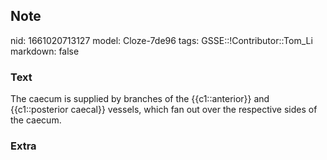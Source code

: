 ## Note
nid: 1661020713127
model: Cloze-7de96
tags: GSSE::!Contributor::Tom_Li
markdown: false

### Text
<div>
  The caecum is supplied by branches of the {{c1::anterior}} and
  {{c1::posterior caecal}} vessels, which fan out over the
  respective sides of the caecum.
</div>

### Extra

